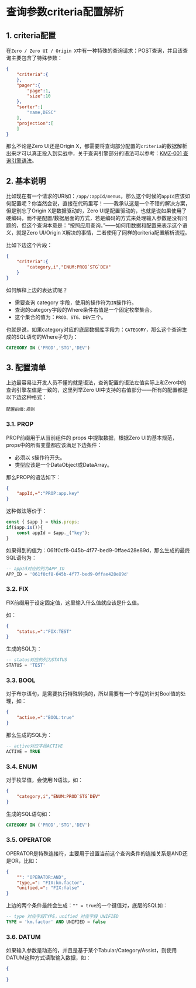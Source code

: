 # 查询参数criteria配置解析

## 1. criteria配置

在`Zero / Zero UI / Origin X`中有一种特殊的查询请求：POST查询，并且该查询主要包含了特殊参数：

```json
{
    "criteria":{
    },
    "pager":{
        "page":1,
        "size":10
    },
    "sorter":[
        "name,DESC"
    ],
    "projection":[
    ]
}
```

那么不论是Zero UI还是Origin X，都需要将查询部分配置的`criteria`的数据解析出来才可以真正投入到实战中，关于查询引擎部分的语法可以参考：[KMZ-001 查询引擎语法](/uniform-documentation/zerohe-xin-li-lun/kmz-001-cha-xun-yin-qing-yu-fa.md)。

## 2. 基本说明

比如现在有一个请求的URI如：`/app/:appId/menus`，那么这个时候的`appId`应该如何配置呢？你当然会说，直接在代码里写！——我承认这是一个不错的解决方案，但是别忘了Origin X是数据驱动的，Zero UI是配置驱动的，也就是说如果使用了硬编码，而不是配置/数据层面的方式，若是编码的方式来处理输入参数是没有问题的，但这个查询本意是：“按照应用查询。”——如何用数据和配置来表示这个语义，就是Zero UI/Origin X解决的事情，二者使用了同样的criteria配置解析流程。

比如下边这个片段：

```json
{
    "criteria":{
        "category,i","ENUM:PROD`STG`DEV"
    }
}
```

如何解释上边的表达式呢？

* 需要查询 category 字段，使用的操作符为`IN`操作符。
* 查询的category字段的Where条件右值是一个固定枚举集合。
* 这个集合的值为：`PROD、STG、DEV`三个。

也就是说，如果category对应的底层数据库字段为：`CATEGORY`，那么这个查询生成的SQL语句的Where子句为：

```sql
CATEGORY IN ('PROD','STG','DEV')
```

## 3. 配置清单

上边最容易让开发人员不懂的就是语法，查询配置的语法左值实际上和Zero中的查询引擎左值是一致的，这里列举Zero UI中支持的右值部分——所有的配置都是以下边这种格式：

```
配置前缀:规则
```

### 3.1. PROP

PROP前缀用于从当前组件的 props 中提取数据，根据Zero UI的基本规范，props中的所有变量都应该满足下边条件：

* 必须以 `$`操作符开头。
* 类型应该是一个DataObject或DataArray。

那么PROP的语法如下：

```json
{
    "appId,=":"PROP:app.key"
}
```

这种做法等价于：

```js
const { $app } = this.props;
if($app.is()){
    const appId = $app._("key");
}
```

如果得到的值为：061f0cf8-045b-4f77-bed9-0ffae428e89d，那么生成的最终SQL语句为：

```sql
-- appId对应的列为APP_ID
APP_ID = '061f0cf8-045b-4f77-bed9-0ffae428e89d'
```

### 3.2. FIX

FIX前缀用于设定固定值，这里输入什么值就应该是什么值。

如：

```json
{
    "status,=":"FIX:TEST"
}
```

生成的SQL为：

```sql
-- status对应的列为STATUS
STATUS = 'TEST'
```

### 3.3. BOOL

对于布尔语句，是需要执行特殊转换的，所以需要有一个专程的针对Bool值的处理，如：

```json
{
    "active,=":"BOOL:true"
}
```

那么生成的SQL为：

```sql
-- active对应字段ACTIVE
ACTIVE = TRUE
```

### 3.4. ENUM

对于枚举值，会使用IN语法，如：

```json
{
    "category,i","ENUM:PROD`STG`DEV"
}
```

生成的SQL语句如：

```sql
CATEGORY IN ('PROD','STG','DEV')
```

### 3.5. OPERATOR

OPERATOR是特殊连接符，主要用于设置当前这个查询条件的连接关系是AND还是OR，比如：

```json
{
    "": "OPERATOR:AND",
    "type,=": "FIX:km.factor",
    "unified,=": "FIX:false"
}
```

上边的两个条件最终会生成：`"" = true`的一个键值对，底层的SQL如：

```sql
-- type 对应字段TYPE，unified 对应字段 UNIFIED
TYPE = 'km.factor' AND UNIFIED = false
```

### 3.6. DATUM

如果输入参数是动态的，并且是基于某个Tabular/Category/Assist，则使用DATUM这种方式读取输入数据，如：

```json
{
    
}
```



